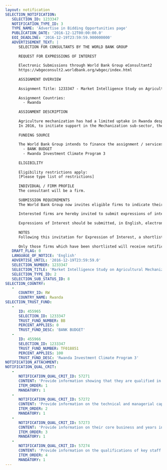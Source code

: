 ```yaml
---
layout: notification
SELECTION_NOTIFICATION: 
   SELECTION_ID: 1233347
   NOTIFICATION_TYPE_ID: 3
   TYPE_NAME: 'Advertise in Bidding Opportunities page'
   PUBLICATION_DATE: '2016-12-12T00:00:00.0'
   EOI_DEADLINE: '2016-12-19T23:59:59.900000000'
   ADVERTISEMENT_TEXT: |
      SELECTION FOR CONSULTANTS BY THE WORLD BANK GROUP
      
      REQUEST FOR EXPRESSIONS OF INTEREST
      
      Electronic Submissions through World Bank Group eConsultant2
      https://wbgeconsult2.worldbank.org/wbgec/index.html
      
      ASSIGNMENT OVERVIEW
      
      Assignment Title: 1233347 - Market Intelligence Study on Agricultural Mechanization in Rwanda
      
      Assignment Countries:
        - Rwanda
      
      ASSIGNMENT DESCRIPTION
      
      Agriculture mechanization has had a limited uptake in Rwanda despite its potential to increase the productivity of land and labor, ensure timeliness of farming operations, enhance post-harvest quality of crops, and generate additional employment in rural areas. Use of farm machinery currently stands at approx. 17%, below the 25% target envisaged under the countrys second Economic Development and Poverty Reduction Strategy (EDPRS 2).
      In 2016, to initiate support in the Mechanization sub-sector, the WBG agreed to support the Ministry of Agriculture and Animal Resources (MINAGRI) to undertake a Legal and Regulatory Review of the Mechanization Sector.  Based on the Legal and Regulatory Review, and in response to a felt need of the private sector, the MINAGRI, requested the WBG to provide technical and financial support to carry out a market intelligence study to increase both private and public understanding of the opportunities and challenges in market expansion of mechanization solutio
      
      FUNDING SOURCE
      
      The World Bank Group intends to finance the assignment / services described below under the following:
        - BANK BUDGET
        - Rwanda Investment Climate Program 3
      
      ELIGIBILITY
      
      Eligibility restrictions apply:
      [Please type list of restrictions]
      
      INDIVIDUAL / FIRM PROFILE
      The consultant will be a firm. 
      
      SUBMISSION REQUIREMENTS
      The World Bank Group now invites eligible firms to indicate their interest in providing the services.  Interested firms must provide information indicating that they are qualified to perform the services (brochures, description of similar assignments, experience in similar conditions, availability of appropriate skills among staff, etc. for firms; CV and cover letter for individuals).  Please note that the total size of all attachments should be less than 5MB.  Consultants may associate to enhance their qualifications.
      
      Interested firms are hereby invited to submit expressions of interest.
      
      Expressions of Interest should be submitted, in English, electronically through World Bank Group eConsultant2 (https://wbgeconsult2.worldbank.org/wbgec/index.html)
      
      NOTES
      Following this invitation for Expression of Interest, a shortlist of qualified firms will be formally invited to submit proposals. Shortlisting and selection will be subject to the availability of funding.
      
      Only those firms which have been shortlisted will receive notification. No debrief will be provided to firms which have not been shortlisted.
   DRAFT_FLAG: 0
   LANGUAGE_OF_NOTICE: 'English'
   ADVERTISE_UNTIL: '2016-12-19T23:59:59.0'
   SELECTION_NUMBER: 1233347
   SELECTION_TITLE: 'Market Intelligence Study on Agricultural Mechanization in Rwanda'
   SELECTION_TYPE_ID: 2
   SELECTION_SUB_STATUS_ID: 8
SELECTION_COUNTRY: 
   - 
      COUNTRY_ID: RW
      COUNTRY_NAME: Rwanda
SELECTION_TRUST_FUND: 
   - 
      ID: 455965
      SELECTION_ID: 1233347
      TRUST_FUND_NUMBER: BB
      PERCENT_APPLIES: 0
      TRUST_FUND_DESC: 'BANK BUDGET'
   - 
      ID: 455966
      SELECTION_ID: 1233347
      TRUST_FUND_NUMBER: TF018851
      PERCENT_APPLIES: 100
      TRUST_FUND_DESC: 'Rwanda Investment Climate Program 3'
NOTIFICATION_ATTACHMENT: 
NOTIFICATION_QUAL_CRIT: 
   - 
      NOTIFICATION_QUAL_CRIT_ID: 57271
      CONTENT: 'Provide information showing that they are qualified in the field of the assignment.'
      ITEM_ORDER: 1
      MANDATORY: 1
   - 
      NOTIFICATION_QUAL_CRIT_ID: 57272
      CONTENT: 'Provide information on the technical and managerial capabilities of the firm.'
      ITEM_ORDER: 2
      MANDATORY: 1
   - 
      NOTIFICATION_QUAL_CRIT_ID: 57273
      CONTENT: 'Provide information on their core business and years in business.'
      ITEM_ORDER: 3
      MANDATORY: 1
   - 
      NOTIFICATION_QUAL_CRIT_ID: 57274
      CONTENT: 'Provide information on the qualifications of key staff.'
      ITEM_ORDER: 4
      MANDATORY: 1
---
```

